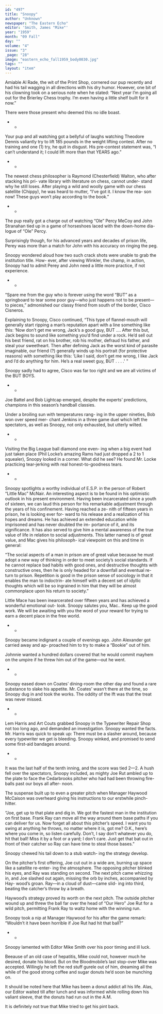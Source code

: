 ```yaml
---
id: "497"
title: "Snoopy"
author: "Unknown"
newspaper: "The Eastern Echo"
editor: 'Smith, James "Mike"'
year: "1959"
month: "09 Fall"
day: ""
volume: "4"
issue: "3"
_page: "28"
image: "eastern_echo_fall1959_body0030.jpg"
tags: ""
layout: "item"
---
```

Amiable Al Rade, the wit of the Print Shop,
cornered our pup recently and had his tail wagging
in all directions with his dry humor. However, one
bit of his clowning took on a serious note when he
stated: “Next year I’m going all out for the Brierley
Chess trophy. I’m even having a little shelf built
for it now.”

There were those present who deemed this no
idle boast.

* *

Your pup and all watching got a bellyful of
laughs watching Theodore Dennis valiantly try to
lift 185 pounds in the weight lifting contest. After
no training and one (1) try, he quit in disgust. His
pre-contest statement was, “I can’t understand it;
I could lift more than that YEARS ago.”

* *

The newest chess philosopher is Raymond
(Chesterfield) Walton, who after stacking his pri-
vate library with literature on chess, cannot under-
stand why he still loses. After playing a wild and
woolly game with our chess satellite (Chippy), he
was heard to mutter, “I’ve got it. I know the rea-
son now! These guys won’t play according to the
book.”

* *

The pup really got a charge out of watching
“Ole” Percy MeCoy and John Stranahan tied up in
a game of horseshoes laced with the down-home dia-
logue of “Ole” Percy.

Surprisingly though, for his advanced years
and decades of prison life, Perey was more than a
match for John with his accuracy on ringing the peg.

Snoopy wondered aloud how two such crack
shots were unable to grab the institution title. How-
ever, after viewing Winkler, the champ, in action,
Snoopy had to admit Perey and John need a little
more practice, if not experience.

* *

“Spare me from the guy who is forever using
the word “BUT” as a springboard to tear some poor
guy—who just happens not to be present— to
pieces,” admonished our classy friend from south of
the border, Cisco Cisneros.

Explaining to Snoopy, Cisco continued, “This
type of flannel-mouth will generally start ripping a
man’s reputation apart with a line something like
this: ‘Now don’t get me wrong, Jack’s a good guy,
BUT .... After this but, Jack begins to sound like
something you’d find under a rock. He’d sell out
his best friend, rat on his brother, rob his mother,
defraud his father, and steal your sweetheart. Then
after defining Jack as the worst kind of parasite
imaginable, our friend (?) generally winds up his
portrait (for protective reasons) with something
like this: ‘Like I said, don’t get me wrong, I like
Jack and I’d do anything for him. He’s a real sweet
guy, BUT . . . .' "

Snoopy sadly had to agree, Cisco was far too
right and we are all victims of the BUT BOYS.

* *

Joe Battel and Bob Lightcap emerged, despite
the experts’ predictions, champions in this season’s
handball classies.

Under a broiling sun with temperatures rang-
ing in the upper nineties, Bob won over speed mer-
chant Jenkins in a three game duel which left the
spectators, as well as Snoopy, not only exhausted,
but utterly wilted.

* *

Visiting the Big League ball diamond one even-
ing when a big event had just taken place (Phil
Locke’s amazing Rams had just dropped a 2 to 1
squealer), Snoopy looked in a corner. What did he
see? He found Mr. Locke practicing tear-jerking
with real honest-to-goodness tears.

* *

Snoopy spotlights a worthy individual of E.S.P.
in the person of Robert “Little Mac” McNair. An
interesting aspect is to be found in his optimistic
outlook in his present environment. Having been
incarcerated since a youth of sixteen, we can laud
this person for his remarkable adjustment through
the years of his confinement. Having reached a ze-
nith of fifteen years in prison, he is looking ever for-
ward to his release and a realization of his hopes and
dreams. He has achieved an extended education
while imprisoned and has never doubted the im-
portance of it, and its significance. It has also served
to give him a mental awareness of the true value
of life in relation to social adjustments. This latter
named is of great value, and Mac gives his philosoph-
ical viewpoint on this and time in general:

“The social aspects of a man in prison are of
great value because he must adopt a new way of
thinking in order to meet society’s social standards.
If he cannot replace bad habits with good ones, and
destructive thoughts with constructive ones, then
he is only headed for a downfall and eventual re-
turn to prison. Repetition is good in the prison sense
of sociology in that it enables the man to indoctrin-
ate himself with a decent set of idyllic thoughts
which will be so ingrained in him that they will be
almost commonplace upon his return to society.”

Little Mace has been inearcerated over fifteen
years and has achieved a wonderful emotional out-
look. Snoopy salutes you, Mac.. Keep up the good
work. We will be awaiting with you the word of
your reward for trying to earn a decent place in
the free world.

* *

Snoopy became indignant a couple of evenings
ago. John Alexander got carried away and ap-
proached him to try to make a “Bookie” out of him.

Johnnie wanted a hundred dollars covered that he
would commit mayhem on the umpire if he threw
him out of the game—out he went.

* *

Snoopy eased down on Coates’ dining-room the
other day and found a rare substance to slake his
appetite. Mr. Coates’ wasn’t there at the time, so
Snoopy dug in and took the works. The oddity of
the lft was that the treat was never missed.

* *

Lem Harris and Art Couts grabbed Snoopy in
the Typewriter Repair Shop not too long ago, and
demanded an investigation. Snoopy wanted the
facts. Mr. Harris was quick to speak up: There
must be a slasher around, because every typewriter
we get is bleeding. Snoopy winked, and promised to
send some first-aid bandages around.

* *

It was the last half of the tenth inning, and the
score was tied 2—2. A hush fell over the spectators,
Snoopy included, as mighty Joe Rut ambled up to
the plate to face the Cedarbrooks pitcher who had
had been throwing fire-balls past our boys all after-
noon.

The suspense built up to even a greater pitch
when Manager Haywood McCaison was overheard
giving his instructions to our erstwhile pinch-hitter.

“Joe, get up to that plate and dig in. We got
the fastest man in the institution on first base. Frank
Ray can move all the way around them base paths
if you can deliver for us. Now forget all about this
pitcher’s speed. I want you to swing at anything
he throws, no matter where it is, got me? O.K.,
here’s where you come in, so listen carefully. Don’t,
I say don’t whatever you do, hit that ball! Miss it
by a foot or a yard; I don't care. Just get that bat
out in front of their catcher so Ray can have time
to steal those bases.”

Snoopy chewed his tail down to a stub watch-
ing the strategy develop.

On the pitcher’s first offering, Joe cut out in a
wide are, burning up space like a satellite re-enter-
ing the atmosphere. The opposing pitcher blinked
his eyes, and Ray was standing on second. The next
pitch came whizzing in, and Joe slashed out again,
missing the orb by inches, accompanied by Hay-
wood’s groan. Ray—in a cloud of dust—came slid-
ing into third, beating the catcher’s throw by a
breath.

Haywood’s strategy proved its worth on the
next pitch. The outside pitcher wound up and threw
the ball far over the head of “Our Hero” Joe Rut
for a wild pitch, permitting Frank Ray to waltz
home with the winning run.

Snoopy took a nip at Manager Haywood for
his after the game remark: “Wouldn’t it have been
horrible if Joe Rut had hit that ball?”

* *

Snoopy lamented with Editor Mike Smith over
his poor timing and ill luck.

Beeause of an old case of hepatitis, Mike could
not, however much he desired, donate his blood.
But on the Bloodmobile’s last stop-over Mike was
accepted. Willingly he left the red stuff gurele out
of him, dreaming all the while of the good strong
coffee and sugar donuts he’d soon be munching on.

It should be noted here that Mike has been a
donut addict all his life. Alas, our Editor waited
till after lunch and was informed while rolling down
his valiant sleeve, that the donuts had run out in
the A.M.

It is definitely not true that Mike tried to get
his pint back.
